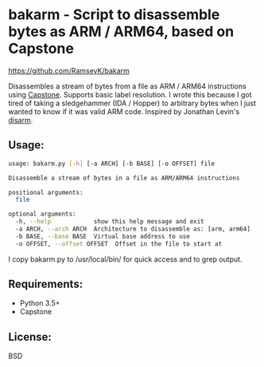 # bakarm - Script to disassemble bytes as ARM / ARM64, based on Capstone
https://github.com/RamseyK/bakarm

Disassembles a stream of bytes from a file as ARM / ARM64 instructions using [Capstone](http://www.capstone-engine.org/).  Supports basic label resolution.  I wrote this because I got tired of taking a sledgehammer (IDA / Hopper) to arbitrary bytes when I just wanted to know if it was valid ARM code.  Inspired by Jonathan Levin's [disarm](http://newosxbook.com/tools/disarm.html).

## Usage:

```bash
usage: bakarm.py [-h] [-a ARCH] [-b BASE] [-o OFFSET] file

Disassemble a stream of bytes in a file as ARM/ARM64 instructions

positional arguments:
  file

optional arguments:
  -h, --help            show this help message and exit
  -a ARCH, --arch ARCH  Architecture to disassemble as: [arm, arm64]
  -b BASE, --base BASE  Virtual base address to use
  -o OFFSET, --offset OFFSET  Offset in the file to start at

```

I copy bakarm.py to /usr/local/bin/ for quick access and to grep output.


## Requirements:

* Python 3.5+
* Capstone

## License:
BSD
